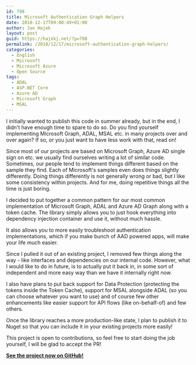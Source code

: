 ```yaml
---
id: 798
title: Microsoft Authentication Graph Helpers
date: 2018-12-17T09:00:49+01:00
author: Jan Hajek
layout: post
guid: https://hajekj.net/?p=798
permalink: /2018/12/17/microsoft-authentication-graph-helpers/
categories:
  - English
  - Microsoft
  - Microsoft Azure
  - Open Source
tags:
  - ADAL
  - ASP.NET Core
  - Azure AD
  - Microsoft Graph
  - MSAL
---
```

<!-- wp:paragraph -->
<p>I initially wanted to publish this code in summer already, but in the end, I didn't have enough time to spare to do so. Do you find yourself implementing Microsoft Graph, ADAL, MSAL etc. in many projects over and over again? If so, or you just want to have less work with that, read on!</p>
<!-- /wp:paragraph -->

<!-- wp:more -->
<!--more-->
<!-- /wp:more -->

<!-- wp:paragraph -->
<p>Since most of our projects are based on Microsoft Graph, Azure AD single sign on etc. we usually find ourselves writing a lot of similar code. Sometimes, our people tend to implement things different based on the sample they find. Each of Microsoft's samples even does things slightly differently. Doing things differently is not generally wrong or bad, but I like some consistency within projects. And for me, doing repetitive things all the time is just boring.</p>
<!-- /wp:paragraph -->

<!-- wp:paragraph -->
<p>I decided to put together a common pattern for our most common implementation of Microsoft Graph, ADAL and Azure AD Graph along with a token cache. The library simply allows you to just hook everything into dependency injection container and use it, without much hassle.</p>
<!-- /wp:paragraph -->

<!-- wp:paragraph -->
<p>It also allows you to more easily troubleshoot authentication implementations, which if you make bunch of AAD powered apps, will make your life much easier.</p>
<!-- /wp:paragraph -->

<!-- wp:paragraph -->
<p>Since I pulled it out of an existing project, I removed few things along the way - like interfaces and dependencies on our internal code. However, what I would like to do in future, is to actually put it back in, in some sort of independent and more easy way than we have it internally right now.</p>
<!-- /wp:paragraph -->

<!-- wp:paragraph -->
<p>I also have plans to put back support for Data Protection (protecting the tokens inside the Token Cache), support for MSAL alongside ADAL (so you can choose whatever you want to use) and of course few other enhancements like easier support for API flows (like on-behalf-of) and few others.</p>
<!-- /wp:paragraph -->

<!-- wp:paragraph -->
<p>Once the library reaches a more production-like state, I plan to publish it to Nuget so that you can include it in your existing projects more easily!</p>
<!-- /wp:paragraph -->

<!-- wp:paragraph -->
<p>This project is open to contributions, so feel free to start doing the job yourself, I will be glad to accept the PR!</p>
<!-- /wp:paragraph -->

<!-- wp:paragraph -->
<p><strong><a href="https://github.com/TheNetworg/microsoft-authentication-graph-helpers">See the project now on GitHub!</a></strong></p>
<!-- /wp:paragraph -->